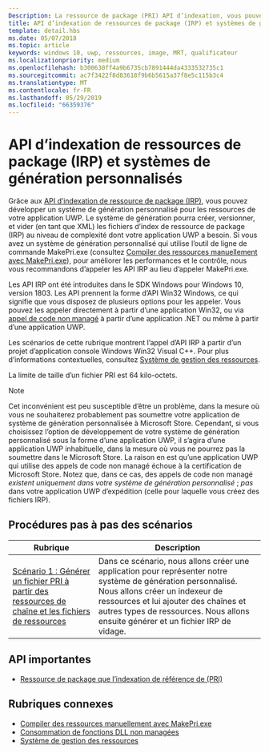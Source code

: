 ```yaml
---
Description: La ressource de package (PRI) API d’indexation, vous pouvez développer un système de génération personnalisée pour les ressources de votre application UWP. Le système de génération pourra créer, versionner, et vider les fichiers d'index de ressource de package (IRP) au niveau de complexité dont votre application UWP a besoin.
title: API d’indexation de ressources de package (IRP) et systèmes de génération personnalisés
template: detail.hbs
ms.date: 05/07/2018
ms.topic: article
keywords: windows 10, uwp, ressources, image, MRT, qualificateur
ms.localizationpriority: medium
ms.openlocfilehash: b300630ff4a9b6735cb7891444da4333532735c1
ms.sourcegitcommit: ac7f3422f8d83618f9b6b5615a37f8e5c115b3c4
ms.translationtype: MT
ms.contentlocale: fr-FR
ms.lasthandoff: 05/29/2019
ms.locfileid: "66359376"
---
```

# <a name="package-resource-indexing-pri-apis-and-custom-build-systems"></a>API d’indexation de ressources de package (IRP) et systèmes de génération personnalisés
Grâce aux [API d’indexation de ressource de package (IRP)](https://docs.microsoft.com/windows/desktop/menurc/pri-indexing-reference), vous pouvez développer un système de génération personnalisé pour les ressources de votre application UWP. Le système de génération pourra créer, versionner, et vider (en tant que XML) les fichiers d’index de ressource de package (IRP) au niveau de complexité dont votre application UWP a besoin. Si vous avez un système de génération personnalisé qui utilise l’outil de ligne de commande MakePri.exe (consultez [Compiler des ressources manuellement avec MakePri.exe](makepri-exe-command-options.md)), pour améliorer les performances et le contrôle, nous vous recommandons d’appeler les API IRP au lieu d’appeler MakePri.exe.

Les API IRP ont été introduites dans le SDK Windows pour Windows 10, version 1803. Les API prennent la forme d’API Win32 Windows, ce qui signifie que vous disposez de plusieurs options pour les appeler. Vous pouvez les appeler directement à partir d’une application Win32, ou via [appel de code non managé](/dotnet/framework/interop/consuming-unmanaged-dll-functions?branch=live) à partir d’une application .NET ou même à partir d’une application UWP.

Les scénarios de cette rubrique montrent l’appel d’API IRP à partir d’un projet d’application console Windows Win32 Visual C++. Pour plus d’informations contextuelles, consultez [Système de gestion des ressources](resource-management-system.md).

La limite de taille d’un fichier PRI est 64 kilo-octets.

> [!NOTE]
> Cet inconvénient est peu susceptible d’être un problème, dans la mesure où vous ne souhaiterez probablement pas soumettre votre application de système de génération personnalisée à Microsoft Store. Cependant, si vous choisissez l’option de développement de votre système de génération personnalisé sous la forme d’une application UWP, il s’agira d’une application UWP inhabituelle, dans la mesure où vous ne pourrez pas la soumettre dans le Microsoft Store. La raison en est qu’une application UWP qui utilise des appels de code non managé échoue à la certification de Microsoft Store. Notez que, dans ce cas, des appels de code non managé *existent uniquement dans votre système de génération personnalisé* ; *pas* dans votre application UWP d’expédition (celle pour laquelle vous créez des fichiers IRP).

## <a name="scenario-walkthroughs"></a>Procédures pas à pas des scénarios
|Rubrique|Description|
|-|-|
|[Scénario 1 : Générer un fichier PRI à partir des ressources de chaîne et les fichiers de ressources](pri-apis-scenario-1.md)|Dans ce scénario, nous allons créer une application pour représenter notre système de génération personnalisé. Nous allons créer un indexeur de ressources et lui ajouter des chaînes et autres types de ressources. Nous allons ensuite générer et un fichier IRP de vidage.|

## <a name="important-apis"></a>API importantes
* [Ressource de package que l’indexation de référence de (PRI)](https://docs.microsoft.com/windows/desktop/menurc/pri-indexing-reference)

## <a name="related-topics"></a>Rubriques connexes
* [Compiler des ressources manuellement avec MakePri.exe](makepri-exe-command-options.md)
* [Consommation de fonctions DLL non managées](/dotnet/framework/interop/consuming-unmanaged-dll-functions?branch=live)
* [Système de gestion des ressources](resource-management-system.md)

